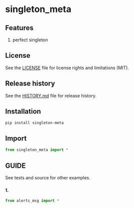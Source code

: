 # singleton_meta


## Features

1. perfect singleton


## License

See the [LICENSE](LICENSE) file for license rights and limitations (MIT).


## Release history

See the [HISTORY.md](HISTORY.md) file for release history.


## Installation

```commandline
pip install singleton-meta
```

## Import

```python
from singleton_meta import *
```


## GUIDE

See tests and source for other examples.

### 

#### 1. 

```python
from alerts_msg import *

```
